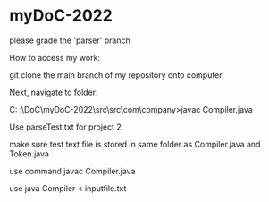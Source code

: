 # myDoC-2022

please grade the 'parser' branch

How to access my work:

git clone the main branch of my repository onto computer.

Next, navigate to folder:

C: :\DoC\myDoC-2022\src\src\com\company>javac Compiler.java

Use parseTest.txt for project 2

 make sure test text file is stored in same folder as Compiler.java and Token.java
 
 use command javac Compiler.java 
 
 use java Compiler < inputfile.txt
 

 
